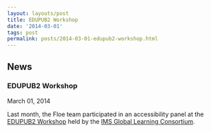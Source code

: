 ```yaml
---
layout: layouts/post
title: EDUPUB2 Workshop
date: '2014-03-01'
tags: post
permalink: posts/2014-03-01-edupub2-workshop.html
---
```

<article class="floe-content floe-news-item">
                <h2> News </h2>
                <h3>EDUPUB2 Workshop</h3>
                <time class="floe-date" datetime="2014-03-01">March 01, 2014</time>
                <p>Last month, the Floe team participated in an accessibility panel at the
                    <a href="http://imsglobal.org/edupub/agenda.html">EDUPUB2 Workshop</a> held by the <a href="http://www.imsglobal.org/">IMS Global Learning Consortium</a>.
                </p>
            </article>
